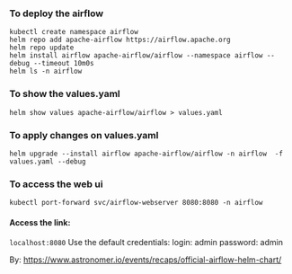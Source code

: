 ### To deploy the airflow  
`kubectl create namespace airflow`  
`helm repo add apache-airflow https://airflow.apache.org`  
`helm repo update`  
`helm install airflow apache-airflow/airflow --namespace airflow --debug --timeout 10m0s`  
`helm ls -n airflow`

### To show the values.yaml  
`helm show values apache-airflow/airflow > values.yaml`

### To apply changes on values.yaml  
`helm upgrade --install airflow apache-airflow/airflow -n airflow  -f values.yaml --debug`

### To access the web ui  
`kubectl port-forward svc/airflow-webserver 8080:8080 -n airflow`  

#### Access the link:
`localhost:8080` 
Use the default credentials:
login: admin
password: admin


By: https://www.astronomer.io/events/recaps/official-airflow-helm-chart/